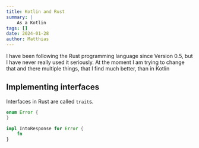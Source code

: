```yaml
---
title: Kotlin and Rust
summary: |
    As a Kotlin
tags: []
date: 2024-01-28
author: Matthias
---
```


I have been following the Rust programming language since Version 0.5, but I
have never really used it seriously. At the moment I am trying to change that
and there multiple things, that I find much better, than in Kotlin 


## Implementing interfaces 

Interfaces in Rust are called `trait`s. 

```rust
enum Error {
}

impl IntoResponse for Error {
    fn 
}
```

